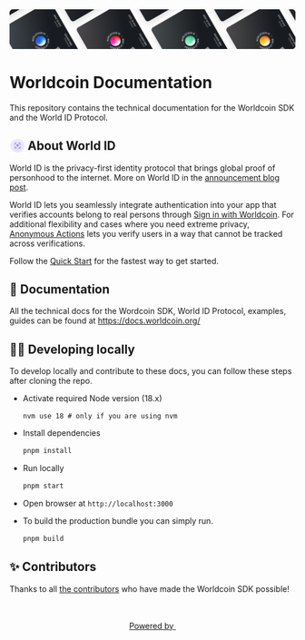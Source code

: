 <a href="https://worldcoin.org/world-id">
  <img src="/public/images/shared-readme/readme-header.png" alt="" />
</a>

# Worldcoin Documentation

This repository contains the technical documentation for the Worldcoin SDK and the World ID Protocol.

<!-- WORLD-ID-SHARED-README-TAG:START - Do not remove or modify this section directly -->
<!-- The contents of this file are inserted to all World ID repositories to provide general context on World ID. -->

## <img align="left" width="28" height="28" src="/public/images/shared-readme/readme-world-id.png" alt="" style="margin-right: 0; padding-right: 4px;" /> About World ID

World ID is the privacy-first identity protocol that brings global proof of personhood to the internet. More on World ID in the [announcement blog post](https://worldcoin.org/blog/announcements/introducing-world-id-and-sdk).

World ID lets you seamlessly integrate authentication into your app that verifies accounts belong to real persons through [Sign in with Worldcoin](https://docs.worldcoin.org/id/sign-in). For additional flexibility and cases where you need extreme privacy, [Anonymous Actions](https://docs.worldcoin.org/id/anonymous-actions) lets you verify users in a way that cannot be tracked across verifications.

Follow the [Quick Start](https://docs.worldcoin.org/quick-start) for the fastest way to get started.

## 📄 Documentation

All the technical docs for the Wordcoin SDK, World ID Protocol, examples, guides can be found at https://docs.worldcoin.org/

<!-- WORLD-ID-SHARED-README-TAG:END -->

## 🧑‍💻 Developing locally

To develop locally and contribute to these docs, you can follow these steps after cloning the repo.

-   Activate required Node version (18.x)

    ```
    nvm use 18 # only if you are using nvm
    ```

-   Install dependencies
    ```bash
    pnpm install
    ```
-   Run locally
    ```bash
    pnpm start
    ```
-   Open browser at `http://localhost:3000`
-   To build the production bundle you can simply run.
    ```bash
    pnpm build
    ```

## ✨ Contributors

Thanks to all [the contributors](CONTRIBUTING.md) who have made the Worldcoin SDK possible!

<a href="https://worldcoin.org">
  <p align="center" style="margin-top: 48px;"> Powered by
    <picture align="center">
      <source media="(prefers-color-scheme: light)" srcset="worldcoin-logo.svg" height="24" />
      <source media="(prefers-color-scheme: dark)" srcset="worldcoin-logo-white.svg" height="24" />
      <img />
    </picture>
  </p>
</a>
